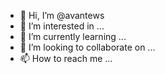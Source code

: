 - 👋 Hi, I’m @avantews
- 👀 I’m interested in ...
- 🌱 I’m currently learning ...
- 💞️ I’m looking to collaborate on ...
- 📫 How to reach me ...

<!---
avantews/avantews is a ✨ special ✨ repository because its `README.md` (this file) appears on your GitHub profile.
You can click the Preview link to take a look at your changes.
--->

